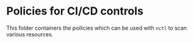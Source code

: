 # Policies for CI/CD controls

This folder containers the poilicies which can be used with `nctl` to scan various resources.
